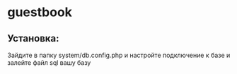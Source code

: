 # guestbook
## Установка:
Зайдите в папку system/db.config.php и настройте подключение к базе и залейте файл sql вашу базу
